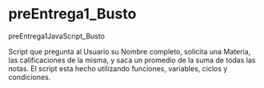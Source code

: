 # preEntrega1_Busto
preEntrega1JavaScript_Busto

Script que pregunta al Usuario su Nombre completo, solicita una Materia, las calificaciones de la misma, y saca un promedio de la suma de todas las notas.
El script esta hecho utilizando funciones, variables, ciclos y condiciones.
